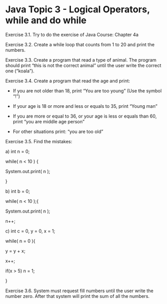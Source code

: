 # Java Topic 3 - Logical Operators, while and do while

Exercise 3.1. Try to do the exercise of Java Course: Chapter 4a

Exercise 3.2. Create a while loop that counts from 1 to 20 and print the numbers.

Exercise 3.3. Create a program that read a type of animal. The program should print “this is not the correct animal” until the user write the correct one (“koala”).

Exercise 3.4.  Create a program that read the age and print:

- If you are not older than 18, print “You are too young” (Use the symbol “!”)

- If your age is 18 or more and less or equals to 35, print “Young man”

- If you are more or equal to 36,  or your age is less or equals than 60, print “you are middle age person”

- For other situations print: “you are too old”

Exercise 3.5. Find the mistakes:

a)   int n = 0;

while( n < 10 ) {

System.out.print( n );

}

b)   int b = 0;

while( n < 10 );{

System.out.print( n );

n++;

c)
int c = 0, y = 0, x = 1;

while( n = 0 ){

y = y + x;

x++;

if(x > 5) n = 1;

}

Exercise 3.6. System must request fill numbers until the user write the number zero. After that system will print the sum of all the numbers.